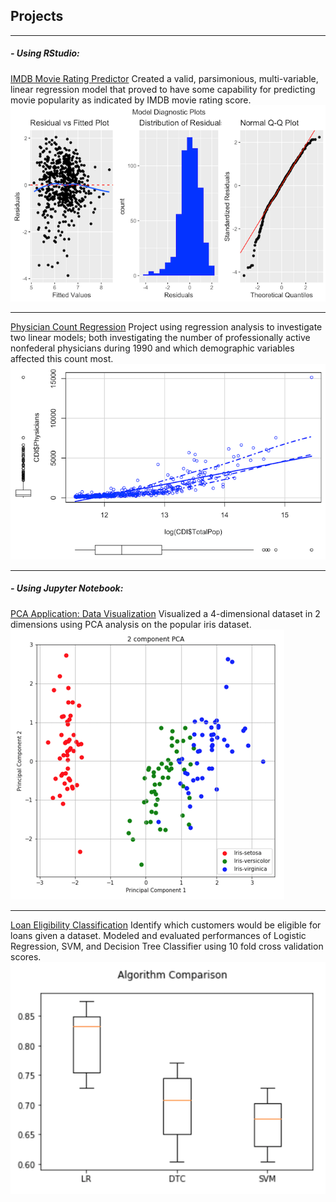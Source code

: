 ## Projects


---


##### - Using RStudio:

[IMDB Movie Rating Predictor](https://github.com/philipyoon/IMDB_movie_predictions)
Created a valid, parsimonious, multi-variable, linear regression model that proved to have some capability for predicting movie popularity as indicated by IMDB movie rating score.
<img src="images/imdb.png"/>

---

[Physician Count Regression](https://github.com/philipyoon/physician_count_regression)
Project using regression analysis to investigate two linear models; both investigating the number of professionally active nonfederal physicians during 1990 and which demographic variables affected this count most. 
<img src="images/physician.png"/>

---

##### - Using Jupyter Notebook:

[PCA Application: Data Visualization](https://github.com/philipyoon/pca-data-visualization-application)
Visualized a 4-dimensional dataset in 2 dimensions using PCA analysis on the popular iris dataset.
<img src="images/iris.png"/>

---

[Loan Eligibility Classification](https://github.com/philipyoon/loan_eligibility_predictor)
Identify which customers would be eligible for loans given a dataset. Modeled and evaluated performances of Logistic Regression, SVM, and Decision Tree Classifier using 10 fold cross validation scores. 
<img src="images/loan.png"/>
